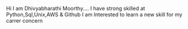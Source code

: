 Hi I am Dhivyabharathi Moorthy....
I have strong skilled at Python,Sql,Unix,AWS & Github
I am Interested to learn a new skill for my carrer concern
